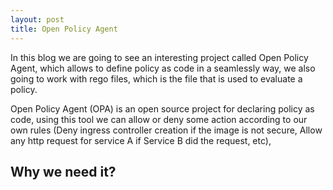```yaml
---
layout: post
title: Open Policy Agent
---
```



In this blog we are going to see an interesting project called Open Policy Agent, which allows to define policy as code in a seamlessly way, we also going to work with rego files, which is the file that is used to evaluate a policy.

Open Policy Agent (OPA) is an open source project for declaring policy as code, using this tool we can allow or deny some action according to our own rules (Deny ingress controller creation if the image is not secure, Allow any http request for service A if Service B did the request, etc),


## Why we need it?








